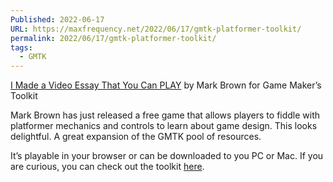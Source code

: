 ```yaml
---
Published: 2022-06-17
URL: https://maxfrequency.net/2022/06/17/gmtk-platformer-toolkit/
permalink: 2022/06/17/gmtk-platformer-toolkit/
tags:
  - GMTK
---
```

[I Made a Video Essay That You Can PLAY](https://youtu.be/zWi0jgghGcI) by Mark Brown for Game Maker’s Toolkit

Mark Brown has just released a free game that allows players to fiddle with platformer mechanics and controls to learn about game design. This looks delightful. A great expansion of the GMTK pool of resources.

It’s playable in your browser or can be downloaded to you PC or Mac. If you are curious, you can check out the toolkit [here](https://gmtk.itch.io/platformer-toolkit).